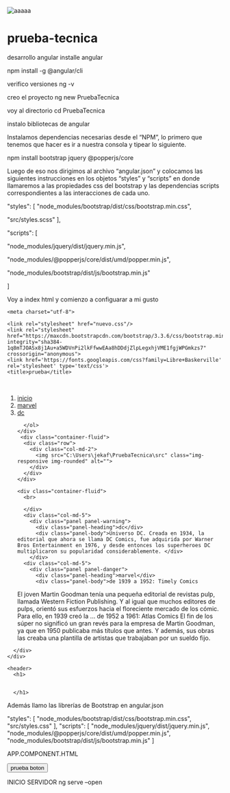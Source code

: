 ![aaaaa](https://user-images.githubusercontent.com/90706129/133510199-6739dba0-d873-4bea-a88d-8bb0df459d6e.png)
# prueba-tecnica
desarrollo angular
installe angular

npm install -g @angular/cli

verifico versiones ng -v

creo el proyecto ng new PruebaTecnica

voy al directorio cd PruebaTecnica

instalo bibliotecas de angular

Instalamos dependencias necesarias desde el “NPM”, lo primero que tenemos que hacer es ir a 
nuestra consola y tipear lo siguiente.

npm install bootstrap jquery @popperjs/core

Luego de eso nos dirigimos al archivo “angular.json” y colocamos las siguientes instrucciones en 
los objetos “styles” y “scripts” en donde llamaremos a las propiedades css del bootstrap y las 
dependencias scripts correspondientes a las interacciones de cada uno.

"styles": [
 "node_modules/bootstrap/dist/css/bootstrap.min.css",
 
 "src/styles.scss"
],

"scripts": [

 "node_modules/jquery/dist/jquery.min.js",
 
 "node_modules/@popperjs/core/dist/umd/popper.min.js",
 
 "node_modules/bootstrap/dist/js/bootstrap.min.js"
 
]

Voy a index html y comienzo a configuarar a mi gusto

<!doctype html>
<html lang="en">
<html lang="en">


  <html>
  <head>
    <link rel="stylesheet" href="https://stackpath.bootstrapcdn.com/bootstrap/4.4.1/css/bootstrap.min.css" integrity="sha384-Vkoo8x4CGsO3+Hhxv8T/Q5PaXtkKtu6ug5TOeNV6gBiFeWPGFN9MuhOf23Q9Ifjh" crossorigin="anonymous">
 


    <meta charset="utf-8">

    <link rel="stylesheet" href="nuevo.css"/>
    <link rel="stylesheet"     href="https://maxcdn.bootstrapcdn.com/bootstrap/3.3.6/css/bootstrap.min.css" integrity="sha384-1q8mTJOASx8j1Au+a5WDVnPi2lkFfwwEAa8hDDdjZlpLegxhjVME1fgjWPGmkzs7" crossorigin="anonymous">
    <link href='https://fonts.googleapis.com/css?family=Libre+Baskerville' rel='stylesheet' type='text/css'>
    <title>prueba</title>
  </head>
  <body>
    <div class="container-fluid">
      <br>
      <ol class="breadcrumb">
        <li><a href="#">inicio</a></li>
        <li><a href="#">marvel</a></li>
        <li><a href="#">dc</a></li>

      </ol>
    </div>
     <div class="container-fluid">
      <div class="row">
        <div class="col-md-2">
          <img src="C:\Users\jekaf\PruebaTecnica\src" class="img-responsive img-rounded" alt="">
        </div>
      </div>
    </div>

    <div class="container-fluid">
      <br>

      </div>
      <div class="col-md-5">
        <div class="panel panel-warning">
          <div class="panel-heading">dc</div>
          <div class="panel-body">Universo DC. Creada en 1934, la editorial que ahora se llama DC Comics, fue adquirida por Warner Bros Entertainment en 1976, y desde entonces los superheroes DC multiplicaron su popularidad considerablemente. </div>
        </div>
      <div class="col-md-5">
        <div class="panel panel-danger">
          <div class="panel-heading">marvel</div>
          <div class="panel-body">de 1939 a 1952: Timely Comics
El joven Martin Goodman tenía una pequeña editorial de revistas pulp, llamada Western Fiction Publishing.​ Y al igual que muchos editores de pulps, orientó sus esfuerzos hacia el floreciente mercado de los cómic. Para ello, en 1939 creó la …
de 1952 a 1961: Atlas Comics
El fin de los súper no significó un gran revés para la empresa de Martin Goodman, ya que en 1950 publicaba más títulos que antes. Y además, sus obras las creaba una plantilla de artistas que trabajaban por un sueldo fijo. </div>
        </div>

      </div>
    </div>






<script src="https://code.jquery.com/jquery-3.4.1.slim.min.js" integrity="sha384-J6qa4849blE2+poT4WnyKhv5vZF5SrPo0iEjwBvKU7imGFAV0wwj1yYfoRSJoZ+n" crossorigin="anonymous"></script>
 
<script src="https://cdn.jsdelivr.net/npm/popper.js@1.16.0/dist/umd/popper.min.js" integrity="sha384-Q6E9RHvbIyZFJoft+2mJbHaEWldlvI9IOYy5n3zV9zzTtmI3UksdQRVvoxMfooAo" crossorigin="anonymous"></script>
 
<script src="https://stackpath.bootstrapcdn.com/bootstrap/4.4.1/js/bootstrap.min.js" integrity="sha384-wfSDF2E50Y2D1uUdj0O3uMBJnjuUD4Ih7YwaYd1iqfktj0Uod8GCExl3Og8ifwB6" crossorigin="anonymous"></script>
    <header>
      <h1>


      </h1>

   



  </form>
  </body>
</html>
</html>


Además llamo las librerías de Bootstrap en angular.json
 
 "styles": [
              "node_modules/bootstrap/dist/css/bootstrap.min.css",
              "src/styles.css"
            ],
            "scripts": [
              "node_modules/jquery/dist/jquery.min.js",
              "node_modules/@popperjs/core/dist/umd/popper.min.js",
              "node_modules/bootstrap/dist/js/bootstrap.min.js"
            ]

APP.COMPONENT.HTML

<router-outlet></router-outlet>
<button class="btn btn-danger">prueba boton</button>

INICIO SERVIDOR ng serve –open

